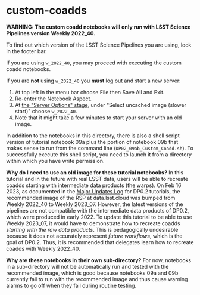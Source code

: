 # custom-coadds

**WARNING:
The custom coadd notebooks will only run with LSST Science Pipelines version Weekly 2022_40.**

To find out which version of the LSST Science Pipelines you are using, look in the footer bar.

If you are using `w_2022_40`, you may proceed with executing the custom coadd notebooks.

If you are **not** using `w_2022_40` you **must** log out and start a new server:
 1. At top left in the menu bar choose File then Save All and Exit.
 2. Re-enter the Notebook Aspect.
 3. At <a href="https://dp0-2.lsst.io/data-access-analysis-tools/nb-intro.html#how-to-log-in-navigate-and-log-out-of-jupyterlab">the "Server Options" stage</a>, under "Select uncached image (slower start)" choose `w_2022_40`.
 4. Note that it might take a few minutes to start your server with an old image.

In addition to the notebooks in this directory, there is also a shell script version of tutorial notebook 09a plus the portion of notebook 09b that makes sense to run from the command line (`DP02_09ab_Custom_Coadd.sh`). To successfully execute this shell script, you need to launch it from a directory within which you have write permission.

**Why do I need to use an old image for these tutorial notebooks?**
In this tutorial and in the future with real LSST data, users will be able to recreate coadds starting with intermediate data products (the warps).
On Feb 16 2023, as documented in the <a href="https://dp0-2.lsst.io/tutorials-examples/major-updates-log.html#major-updates-log">Major Updates Log</a> for DP0.2 tutorials, the recommended image of the RSP at data.lsst.cloud was bumped from Weekly 2022_40 to Weekly 2023_07.
However, the latest versions of the pipelines are not compatible with the intermediate data products of DP0.2, which were produced in early 2022.
To update this tutorial to be able to use Weekly 2023_07, it would have to demonstrate how to recreate coadds *starting with the raw data products*.
This is pedagogically undesirable because it does not accurately represent *future workflows*, which is the goal of DP0.2.
Thus, it is recommended that delegates learn how to recreate coadds with Weekly 2022_40.

**Why are these notebooks in their own sub-directory?**
For now, notebooks in a sub-directory will not be automatically run and tested with the recommended image, which is good because notebooks 09a and 09b currently fail to run with the recommended image and thus cause warning alarms to go off when they fail during routine testing.
